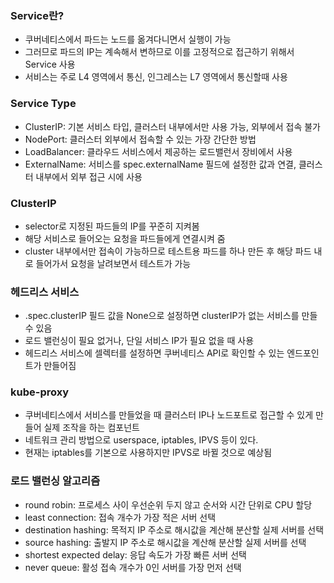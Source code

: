 ### Service란?
- 쿠버네티스에서 파드는 노드를 옮겨다니면서 실행이 가능
- 그러므로 파드의 IP는 계속해서 변하므로 이를 고정적으로 접근하기 위해서 Service 사용
- 서비스는 주로 L4 영역에서 통신, 인그레스는 L7 영역에서 통신할때 사용

### Service Type
- ClusterIP: 기본 서비스 타입, 클러스터 내부에서만 사용 가능, 외부에서 접속 불가
- NodePort: 클러스터 외부에서 접속할 수 있는 가장 간단한 방법
- LoadBalancer: 클라우드 서비스에서 제공하는 로드밸런서 장비에서 사용
- ExternalName: 서비스를 spec.externalName 필드에 설정한 값과 연결, 클러스터 내부에서 외부 접근 시에 사용

### ClusterIP
- selector로 지정된 파드들의 IP를 꾸준히 지켜봄
- 해당 서비스로 들어오는 요청을 파드들에게 연결시켜 줌
- cluster 내부에서만 접속이 가능하므로 테스트용 파드를 하나 만든 후 해당 파드 내로 들어가서 요청을 날려보면서 테스트가 가능

### 헤드리스 서비스
- .spec.clusterIP 필드 값을 None으로 설정하면 clusterIP가 없는 서비스를 만들 수 있음
- 로드 밸런싱이 필요 없거나, 단일 서비스 IP가 필요 없을 때 사용
- 헤드리스 서비스에 셀렉터를 설정하면 쿠버네티스 API로 확인할 수 있는 엔드포인트가 만들어짐

### kube-proxy
- 쿠버네티스에서 서비스를 만들었을 때 클러스터 IP나 노드포트로 접근할 수 있게 만들어 실제 조작을 하는 컴포넌트
- 네트워크 관리 방법으로 userspace, iptables, IPVS 등이 있다.
- 현재는 iptables를 기본으로 사용하지만 IPVS로 바뀔 것으로 예상됨

### 로드 밸런싱 알고리즘
- round robin: 프로세스 사이 우선순위 두지 않고 순서와 시간 단위로 CPU 할당
- least connection: 접속 개수가 가장 적은 서버 선택
- destination hashing: 목적지 IP 주소로 해시값을 계산해 분산할 실제 서버를 선택
- source hashing: 출발지 IP 주소로 해시값을 계산해 분산할 실제 서버를 선택
- shortest expected delay: 응답 속도가 가장 빠른 서버 선택
- never queue: 활성 접속 개수가 0인 서버를 가장 먼저 선택
